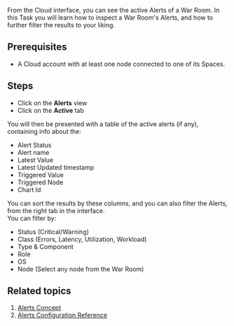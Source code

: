 <!--
title: "Inspect alerts"
sidebar_label: "Inspect alerts"
custom_edit_url: "https://github.com/netdata/netdata/blob/master/docs/tasks/alerting/inspect-alerts.md"
learn_status: "Published"
learn_topic_type: "Tasks"
learn_rel_path: "alerting"
learn_docs_purpose: "Instructions on how the user can see their active alerts"
-->

From the Cloud interface, you can see the active Alerts of a War Room. In this Task you will learn how to inspect a War
Room's Alerts, and how to further filter the results to your liking.

## Prerequisites

- A Cloud account with at least one node connected to one of its Spaces.

## Steps

- Click on the **Alerts** view
- Click on the **Active** tab

You will then be presented with a table of the active alerts (if any), containing info about the:

- Alert Status
- Alert name
- Latest Value
- Latest Updated timestamp
- Triggered Value
- Triggered Node
- Chart Id

You can sort the results by these columns, and you can also filter the Alerts, from the right tab in the interface.  
You can filter by:

- Status (Critical/Warning)
- Class (Errors, Latency, Utilization, Workload)
- Type & Component
- Role
- OS
- Node (Select any node from the War Room)

## Related topics

1. [Alerts Concept](https://github.com/netdata/netdata/blob/master/docs/concepts/health-monitoring/alerts.md)
2. [Alerts Configuration Reference](https://github.com/netdata/netdata/blob/master/health/README.md)